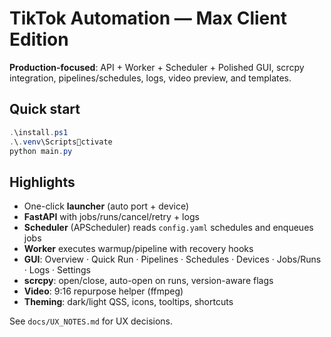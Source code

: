 # TikTok Automation — Max Client Edition

**Production-focused**: API + Worker + Scheduler + Polished GUI, scrcpy integration, pipelines/schedules, logs, video preview, and templates.

## Quick start
```powershell
.\install.ps1
.\.venv\Scriptsctivate
python main.py
```

## Highlights
- One-click **launcher** (auto port + device)
- **FastAPI** with jobs/runs/cancel/retry + logs
- **Scheduler** (APScheduler) reads `config.yaml` schedules and enqueues jobs
- **Worker** executes warmup/pipeline with recovery hooks
- **GUI**: Overview · Quick Run · Pipelines · Schedules · Devices · Jobs/Runs · Logs · Settings
- **scrcpy**: open/close, auto-open on runs, version-aware flags
- **Video**: 9:16 repurpose helper (ffmpeg)
- **Theming**: dark/light QSS, icons, tooltips, shortcuts

See `docs/UX_NOTES.md` for UX decisions.
